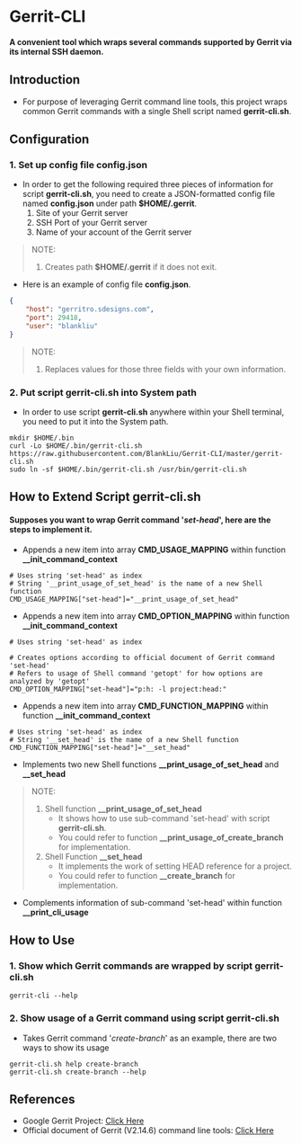 # Gerrit-CLI

#### A convenient tool which wraps several commands supported by Gerrit via its internal SSH daemon.

## Introduction

- For purpose of leveraging Gerrit command line tools, this project wraps common Gerrit commands with a single Shell script named **gerrit-cli.sh**.

## Configuration

### 1. Set up config file **config.json**

- In order to get the following required three pieces of information for script **gerrit-cli.sh**, you need to create a JSON-formatted config file named **config.json** under path **$HOME/.gerrit**.
  1) Site of your Gerrit server
  2) SSH Port of your Gerrit server
  3) Name of your account of the Gerrit server

> NOTE:
> 1. Creates path **$HOME/.gerrit** if it does not exit.

- Here is an example of config file **config.json**.
```json
{
    "host": "gerritro.sdesigns.com",
    "port": 29418,
    "user": "blankliu"
}
```

> NOTE:
> 1. Replaces values for those three fields with your own information.

### 2. Put script **gerrit-cli.sh** into System path

- In order to use script **gerrit-cli.sh** anywhere within your Shell terminal, you need to put it into the System path.
```shell
mkdir $HOME/.bin
curl -Lo $HOME/.bin/gerrit-cli.sh https://raw.githubusercontent.com/BlankLiu/Gerrit-CLI/master/gerrit-cli.sh
sudo ln -sf $HOME/.bin/gerrit-cli.sh /usr/bin/gerrit-cli.sh
```

## How to Extend Script gerrit-cli.sh

#### Supposes you want to wrap Gerrit command '*set-head*', here are the steps to implement it.

- Appends a new item into array **CMD_USAGE_MAPPING** within function **__init_command_context**

```shell
# Uses string 'set-head' as index
# String '__print_usage_of_set_head' is the name of a new Shell function
CMD_USAGE_MAPPING["set-head"]="__print_usage_of_set_head"
```

- Appends a new item into array **CMD_OPTION_MAPPING** within function **__init_command_context**

```shell
# Uses string 'set-head' as index

# Creates options according to official document of Gerrit command 'set-head'
# Refers to usage of Shell command 'getopt' for how options are analyzed by 'getopt'
CMD_OPTION_MAPPING["set-head"]="p:h: -l project:head:"
```

- Appends a new item into array **CMD_FUNCTION_MAPPING** within function **__init_command_context**

```shell
# Uses string 'set-head' as index
# String '__set_head' is the name of a new Shell function
CMD_FUNCTION_MAPPING["set-head"]="__set_head"
```

- Implements two new Shell functions **__print_usage_of_set_head** and **__set_head**
> NOTE:
> 1. Shell function **__print_usage_of_set_head**
>    * It shows how to use sub-command 'set-head' with script **gerrit-cli.sh**.
>    * You could refer to function **__print_usage_of_create_branch** for implementation.
> 2. Shell Function **__set_head**
>    * It implements the work of setting HEAD reference for a project.
>    * You could refer to function **__create_branch** for implementation.

- Complements information of sub-command 'set-head' within function **__print_cli_usage**

## How to Use

### 1. Show which Gerrit commands are wrapped by script **gerrit-cli.sh**

```shell
gerrit-cli --help
```

### 2. Show usage of a Gerrit command using script **gerrit-cli.sh**

- Takes Gerrit command '*create-branch*' as an example, there are two ways to show its usage

```shell
gerrit-cli.sh help create-branch
gerrit-cli.sh create-branch --help
```

## References

- Google Gerrit Project: [Click Here](https://www.gerritcodereview.com)
- Official document of Gerrit (V2.14.6) command line tools: [Click Here](https://gerrit-documentation.storage.googleapis.com/Documentation/2.14.6/cmd-index.html)
